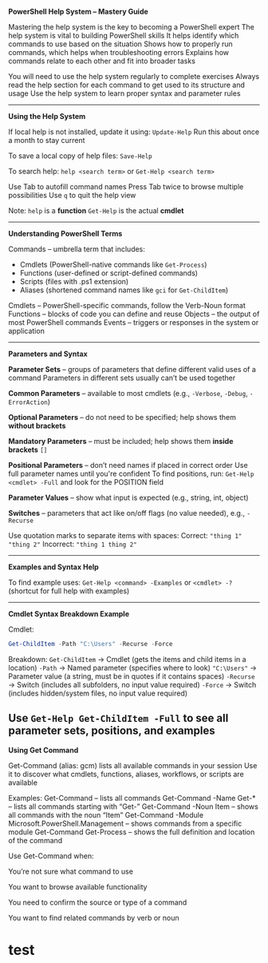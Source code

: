 **PowerShell Help System – Mastery Guide**

Mastering the help system is the key to becoming a PowerShell expert
The help system is vital to building PowerShell skills
It helps identify which commands to use based on the situation
Shows how to properly run commands, which helps when troubleshooting errors
Explains how commands relate to each other and fit into broader tasks

You will need to use the help system regularly to complete exercises
Always read the help section for each command to get used to its structure and usage
Use the help system to learn proper syntax and parameter rules

---

**Using the Help System**

If local help is not installed, update it using:
`Update-Help`
Run this about once a month to stay current

To save a local copy of help files:
`Save-Help`

To search help:
`help <search term>`
or
`Get-Help <search term>`

Use Tab to autofill command names
Press Tab twice to browse multiple possibilities
Use `q` to quit the help view

Note:
`help` is a **function**
`Get-Help` is the actual **cmdlet**

---

**Understanding PowerShell Terms**

Commands – umbrella term that includes:

* Cmdlets (PowerShell-native commands like `Get-Process`)
* Functions (user-defined or script-defined commands)
* Scripts (files with .ps1 extension)
* Aliases (shortened command names like `gci` for `Get-ChildItem`)

Cmdlets – PowerShell-specific commands, follow the Verb-Noun format
Functions – blocks of code you can define and reuse
Objects – the output of most PowerShell commands
Events – triggers or responses in the system or application

---

**Parameters and Syntax**

**Parameter Sets** – groups of parameters that define different valid uses of a command
Parameters in different sets usually can’t be used together

**Common Parameters** – available to most cmdlets (e.g., `-Verbose`, `-Debug`, `-ErrorAction`)

**Optional Parameters** – do not need to be specified; help shows them **without brackets**

**Mandatory Parameters** – must be included; help shows them **inside brackets** `[]`

**Positional Parameters** – don’t need names if placed in correct order
Use full parameter names until you're confident
To find positions, run:
`Get-Help <cmdlet> -Full` and look for the POSITION field

**Parameter Values** – show what input is expected (e.g., string, int, object)

**Switches** – parameters that act like on/off flags (no value needed), e.g., `-Recurse`

Use quotation marks to separate items with spaces:
Correct: `"thing 1" "thing 2"`
Incorrect: `"thing 1 thing 2"`

---

**Examples and Syntax Help**

To find example uses:
`Get-Help <command> -Examples`
or
`<cmdlet> -?` (shortcut for full help with examples)

---

**Cmdlet Syntax Breakdown Example**

Cmdlet:

```powershell
Get-ChildItem -Path "C:\Users" -Recurse -Force
```

Breakdown:
`Get-ChildItem` → Cmdlet (gets the items and child items in a location)
`-Path` → Named parameter (specifies where to look)
`"C:\Users"` → Parameter value (a string, must be in quotes if it contains spaces)
`-Recurse` → Switch (includes all subfolders, no input value required)
`-Force` → Switch (includes hidden/system files, no input value required)

Use `Get-Help Get-ChildItem -Full` to see all parameter sets, positions, and examples
---

**Using Get Command**


Get-Command (alias: gcm) lists all available commands in your session
Use it to discover what cmdlets, functions, aliases, workflows, or scripts are available

Examples:
Get-Command – lists all commands
Get-Command -Name Get-* – lists all commands starting with “Get-”
Get-Command -Noun Item – shows all commands with the noun “Item”
Get-Command -Module Microsoft.PowerShell.Management – shows commands from a specific module
Get-Command Get-Process – shows the full definition and location of the command

Use Get-Command when:

You’re not sure what command to use

You want to browse available functionality

You need to confirm the source or type of a command

You want to find related commands by verb or noun

# test